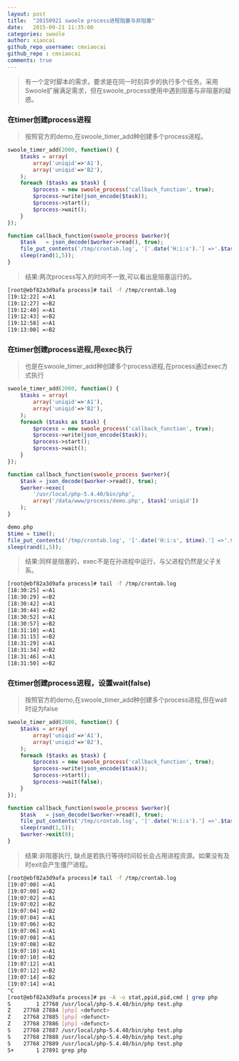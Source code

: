 ```yaml
---
layout: post
title:  "20150921 swoole process进程阻塞与非阻塞"
date:   2015-09-21 11:35:00
categories: swoole
author: xiaocai
github_repo_username: cmxiaocai
github_repo : cmxiaocai
comments: true
---
```


> 有一个定时脚本的需求，要求是在同一时刻异步的执行多个任务。采用Swoole扩展满足需求，但在swoole_process使用中遇到阻塞与非阻塞的疑惑。

### 在timer创建process进程

>按照官方的demo,在swoole_timer_add种创建多个process进程。

~~~php
swoole_timer_add(2000, function() {
    $tasks = array(
        array('uniqid'=>'A1'),
        array('uniqid'=>'B2'),
    );
    foreach ($tasks as $task) {
        $process = new swoole_process('callback_function', true);
        $process->write(json_encode($task));
        $process->start();
        $process->wait();
    } 
});

function callback_function(swoole_process $worker){
    $task   = json_decode($worker->read(), true);
    file_put_contents('/tmp/crontab.log', '['.date('H:i:s').'] =>'.$task['uniqid']."\r\n", FILE_APPEND);
	sleep(rand(1,5));
}
~~~

<!-- more -->

>结果:两次process写入的时间不一致,可以看出是阻塞运行的。

~~~bash
[root@ebf82a3d9afa process]# tail -f /tmp/crontab.log 
[19:12:22] =>A1
[19:12:27] =>B2
[19:12:40] =>A1
[19:12:43] =>B2
[19:12:58] =>A1
[19:13:00] =>B2
~~~


### 在timer创建process进程,用exec执行

>也是在swoole_timer_add种创建多个process进程,在process通过exec方式执行

~~~php
swoole_timer_add(2000, function() {
    $tasks = array(
        array('uniqid'=>'A1'),
        array('uniqid'=>'B2'),
    );
    foreach ($tasks as $task) {
        $process = new swoole_process('callback_function', true);
        $process->write(json_encode($task));
        $process->start();
        $process->wait();
    } 
});

function callback_function(swoole_process $worker){
    $task = json_decode($worker->read(), true);
    $worker->exec(
        '/usr/local/php-5.4.40/bin/php', 
        array('/data/www/process/demo.php', $task['uniqid'])
    );
}

demo.php
$time = time();
file_put_contents('/tmp/crontab.log', '['.date('H:i:s', $time).'] =>'.$argv[1]."\r\n", FILE_APPEND);
sleep(rand(1,5));
~~~

>结果:同样是阻塞的，exec不是在孙进程中运行，与父进程仍然是父子关系。

~~~bash
[root@ebf82a3d9afa process]# tail -f /tmp/crontab.log 
[18:30:25] =>A1
[18:30:29] =>B2
[18:30:42] =>A1
[18:30:44] =>B2
[18:30:52] =>A1
[18:30:57] =>B2
[18:31:10] =>A1
[18:31:15] =>B2
[18:31:29] =>A1
[18:31:34] =>B2
[18:31:46] =>A1
[18:31:50] =>B2
~~~

### 在timer创建process进程，设置wait(false)

>按照官方的demo,在swoole_timer_add种创建多个process进程,但在wait时设为false

~~~php
swoole_timer_add(2000, function() {
    $tasks = array(
        array('uniqid'=>'A1'),
        array('uniqid'=>'B2'),
    );
    foreach ($tasks as $task) {
        $process = new swoole_process('callback_function', true);
        $process->write(json_encode($task));
        $process->start();
        $process->wait(false);
    } 
});

function callback_function(swoole_process $worker){
    $task   = json_decode($worker->read(), true);
    file_put_contents('/tmp/crontab.log', '['.date('H:i:s').'] =>'.$task['uniqid']."\r\n", FILE_APPEND);
    sleep(rand(1,5));
    $worker->exit(0);
}
~~~

>结果:非阻塞执行, 缺点是若执行等待时间较长会占用进程资源。如果没有及时exit会产生僵尸进程。

~~~bash
[root@ebf82a3d9afa process]# tail -f /tmp/crontab.log 
[19:07:00] =>A1
[19:07:00] =>B2
[19:07:02] =>A1
[19:07:02] =>B2
[19:07:04] =>B2
[19:07:04] =>A1
[19:07:06] =>B2
[19:07:06] =>A1
[19:07:08] =>A1
[19:07:08] =>B2
[19:07:10] =>A1
[19:07:10] =>B2
[19:07:12] =>A1
[19:07:12] =>B2
[19:07:14] =>B2
[19:07:14] =>A1
^C
[root@ebf82a3d9afa process]# ps -A -o stat,ppid,pid,cmd | grep php
S        1 27768 /usr/local/php-5.4.40/bin/php test.php
Z    27768 27884 [php] <defunct>
Z    27768 27885 [php] <defunct>
Z    27768 27886 [php] <defunct>
S    27768 27887 /usr/local/php-5.4.40/bin/php test.php
S    27768 27888 /usr/local/php-5.4.40/bin/php test.php
S    27768 27889 /usr/local/php-5.4.40/bin/php test.php
S+       1 27891 grep php
~~~

